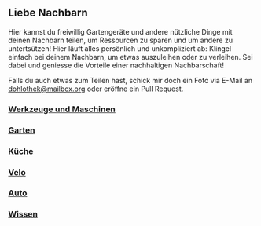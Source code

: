 ## Liebe Nachbarn

Hier kannst du freiwillig Gartengeräte und andere nützliche Dinge mit deinen Nachbarn teilen, um Ressourcen zu sparen und um andere zu untertsützen! Hier läuft alles persönlich und unkompliziert ab: Klingel einfach bei deinem Nachbarn, um etwas auszuleihen oder zu verleihen. Sei dabei und geniesse die Vorteile einer nachhaltigen Nachbarschaft!

Falls du auch etwas zum Teilen hast, schick mir doch ein Foto via E-Mail an [dohlothek@mailbox.org](mailto:dohlothek@mailbox.org) oder eröffne ein Pull Request.

### [Werkzeuge und Maschinen](/pages/werkzeug.md)
### [Garten](/pages/garten.md)
### [Küche](/pages/kuche.md)
### [Velo](/pages/velo.md)
### [Auto](/pages/auto.md)
### [Wissen](/pages/wissen.md)

